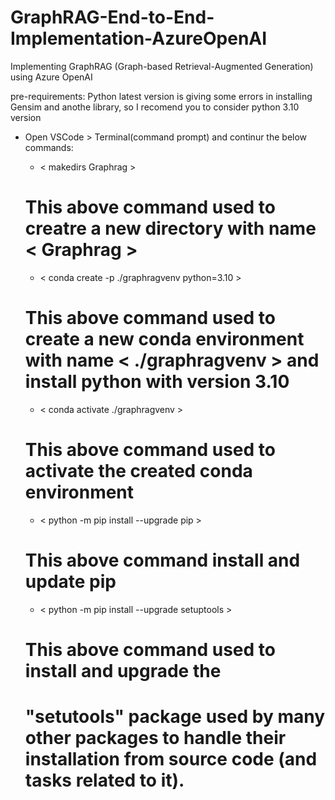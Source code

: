 # GraphRAG-End-to-End-Implementation-AzureOpenAI
Implementing GraphRAG (Graph-based Retrieval-Augmented Generation) using Azure OpenAI

pre-requirements:
Python latest version is giving some errors in installing Gensim and anothe library, so I recomend you to consider python 3.10 version

* Open VSCode > Terminal(command prompt) and continur the below commands:
    
    - < makedirs Graphrag >
    # This above command used to creatre a new directory with name < Graphrag >
    
    - < conda create -p ./graphragvenv python=3.10 >
    # This above command used to create a new conda environment with name < ./graphragvenv > and install python with version 3.10

    - < conda activate ./graphragvenv >
    # This above command used to activate the created conda environment

    - < python -m pip install --upgrade pip >
    # This above command install and update pip
    
    - < python -m pip install --upgrade setuptools >
    # This above command used to install and upgrade the 
    # "setutools" package used by many other packages to handle their installation from source code (and tasks related to it).

